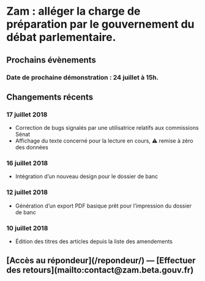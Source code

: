 # Zam : alléger la charge de préparation par le gouvernement du débat parlementaire.

## Prochains évènements

### Date de prochaine démonstration : 24 juillet à 15h.

## Changements récents

### 17 juillet 2018

* Correction de bugs signalés par une utilisatrice relatifs aux commissions Sénat
* Affichage du texte concerné pour la lecture en cours, ⚠︎ remise à zéro des données

### 16 juillet 2018

* Intégration d’un nouveau design pour le dossier de banc

### 12 juillet 2018

* Génération d’un export PDF basique prêt pour l’impression du dossier de banc

### 10 juillet 2018

* Édition des titres des articles depuis la liste des amendements

<h2 class="center">[Accès au répondeur](/repondeur/) — [Effectuer des retours](mailto:contact@zam.beta.gouv.fr)</h2>

